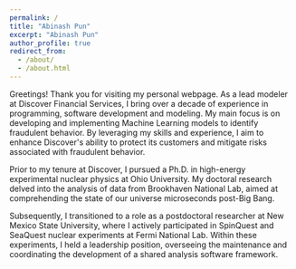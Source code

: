 ```yaml
---
permalink: /
title: "Abinash Pun"
excerpt: "Abinash Pun"
author_profile: true
redirect_from: 
  - /about/
  - /about.html
---
```


Greetings! Thank you for visiting my personal webpage. As a lead modeler at Discover Financial Services, I bring over a decade of experience in programming, software development and modeling. My main focus is on developing and implementing Machine Learning  models to identify fraudulent behavior. By leveraging my skills and experience, I aim to enhance Discover's ability to protect its customers and mitigate risks associated with fraudulent behavior.

Prior to my tenure at Discover, I pursued a Ph.D. in high-energy experimental nuclear physics at Ohio University. My doctoral research delved into the analysis of data from Brookhaven National Lab, aimed at comprehending the state of our universe microseconds post-Big Bang.

Subsequently, I transitioned to a role as a postdoctoral researcher at New Mexico State University, where I actively participated in SpinQuest and SeaQuest nuclear experiments at Fermi National Lab. Within these experiments, I held a leadership position, overseeing the maintenance and coordinating the development of a shared analysis software framework.

<!---
Within the SpinQuest experiment, I hold a leadership position in maintaining and coordinating the development of a shared analysis software framework. This framework offers efficient and standardized methods for reconstructing, simulating, and analyzing data in the experiment. It has the potential to be utilized in various other high-energy physics experiments as well. The framework is built using **C++** (ROOT CERN). Additionally, I oversee the management of the **data pipeline**, ensuring the integrity of the data for analysis. Moreover, I have been involved in developing **Monte Carlo-based models** to gain insights into and analyze the detector response to elementary particles produced in the experiment.

Furthermore, I am engaged in data analysis for the SeaQuest experiment at Fermilab. Specifically, my focus lies in studying the angular decay coefficients of J/Psi resulting from proton and Iron collisions. To extract the desired signal accurately and account for detector acceptance and resolution, I employ various data-driven methods such as **Data Unfolding** and **Gaussian Process Regression**.

Welcome to my personal webpage. I am a post-doctoral researcher at New Mexico State University with decade long experience of programming, software development and big-data analysis. Currently, I am working on multiple projects of the SeaQuest and the [SpinQuest](https://spinquest.fnal.gov/)  experiments at Fermi National Lab.


[SpinQuest](https://spinquest.fnal.gov/) at Fermilab is intended to explore properties of the proton's spin composition. Many of the physical and chemical processes depend greatly on the interactions of subatomic particles and their spin. Understanding the origin proton’s spin will help us to better know about the strongest force in the nature. Protons are comprised of different valence quarks, sea quarks and gluons. The experiment is particularly focused on exploring the sea quark's contribution towards the total spin of proton. 


I am taking the lead role in **maintaing and co-ordinating the development of common analysis software framework** for the SpinQuest experiment. The software provides effiecient and common methods for the reconstruction, simulation and analysis framework for the experiment (can also be used in verious other high energy physics experiments). The software is based on **C++**(ROOT CERN). Also, I am managing **data pipleline** for analyzing data for integrity check. Furthermore, various MonteCarlo based models were developed to understand and analyze the detectorresponse for elementry particles produced in the experiment.

In addition, I am **analyzing data from SeaQuest experiment** at Fermilab. In particular, I am studying the angular decay coefficients of J/Psi from proton and Iron collision. I am using various data driven methods **(Data Unfolding, Gaussian Process Regression)** to extract the desired signal and to correct the detector acceptance and resolution. 
--->
